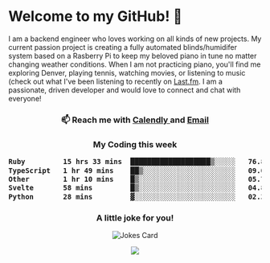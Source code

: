 <h1> Welcome to my GitHub! 👋 </h1>


  I am a backend engineer who loves working on all kinds of new projects. My current passion project is creating a fully automated blinds/humidifer system based on a Rasberry Pi to keep my beloved piano in tune no matter changing weather conditions. When I am not practicing piano, you'll find me exploring Denver, playing tennis, watching movies, or listening to music (check out what I've been listening to recently on [Last.fm](https://www.last.fm/user/mballa000). I am a passionate, driven developer and would love to connect and chat with everyone!

<h3 align = "center"> 📫 Reach me with <a href = "https://calendly.com/msbrandt00/30min"> Calendly </a> and <a href="mailto:msbrandt00@gmail.com">Email</a> 
 </h3>


 
<div align = "center"
[![Anurag's GitHub stats](https://github-readme-stats.vercel.app/api?username=mbrandt00)](https://github.com/anuraghazra/github-readme-stats)
          </div>
<h3 align="center">
  My Coding this week
<!--START_SECTION:waka-->

```txt
Ruby         15 hrs 33 mins  ███████████████████▒░░░░░   76.84 %
TypeScript   1 hr 49 mins    ██▒░░░░░░░░░░░░░░░░░░░░░░   09.04 %
Other        1 hr 10 mins    █▒░░░░░░░░░░░░░░░░░░░░░░░   05.79 %
Svelte       58 mins         █▒░░░░░░░░░░░░░░░░░░░░░░░   04.83 %
Python       28 mins         ▓░░░░░░░░░░░░░░░░░░░░░░░░   02.33 %
```

<!--END_SECTION:waka-->

### A little joke for you!

![Jokes Card](https://readme-jokes.vercel.app/api?hideBorder)

<a href="https://www.linkedin.com/in/mbrandt00/"><img src="https://img.shields.io/badge/linkedin-%230077B5.svg?&style=for-the-badge&logo=linkedin&logoColor=white" /></a>
